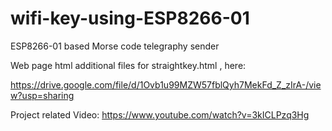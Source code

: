 # wifi-key-using-ESP8266-01
ESP8266-01 based Morse code telegraphy sender

Web page html additional files for straightkey.html , here:
  <script src="paho-mqtt.js"></script>
  <script src="util.js"></script>

https://drive.google.com/file/d/1Ovb1u99MZW57fblQyh7MekFd_Z_zIrA-/view?usp=sharing

Project related Video:
https://www.youtube.com/watch?v=3kICLPzq3Hg




